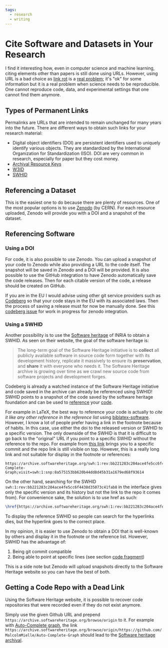 ```yaml
---
tags:
  - research
  - writing
---
```


# Cite Software and Datasets in Your Research

I find it interesting how, even in computer science and machine learning, citing elements other than papers is still done using URLs.
However, using URL is a bad choice as [link rot](http://dx.doi.org/10.1002/asi.23561) is a [real problem](https://blog.linkody.com/case-studies/link-rot); it's "ok" for some   information but it is a real problem when science needs to be reproducible.
One cannot reproduce code, data, and experimental settings that one cannot find them anymore.

## Types of Permanent Links

Permalinks are URLs that are intended to remain unchanged for many years into the future.
There are different ways to obtain such links for your research material:

* Digital object identifiers (DOI) are persistent identifiers used to uniquely identify various objects. They are standardized by the International Organization for Standardization (ISO). DOI are very common in research, especially for paper but they cost money.
* [Archival Resource Keys](https://arks.org/)
* [W3ID](https://w3id.org/)
* [SWHID](https://www.swhid.org/)

## Referencing a Dataset

This is the easiest one to do because there are plenty of resources.
One of the most popular options is to use [Zenodo](https://zenodo.org) (by CERN).
For each resource uploaded, Zenodo will provide you with a DOI and a snapshot of the dataset.

## Referencing Software

### Using a DOI

For code, it is also possible to use Zenodo.
You can upload a snapshot of your code to Zenodo while also providing a URL to the code itself.
The snapshot will be saved in Zenodo and a DOI will be provided.
It is also possible to use the GitHub integration to have Zenodo automatically save the code releases.
Then for each citable version of the code, a release should be created on GitHub.

If you are in the EU I would advise using other git service providers such as [Codeberg](https://codeberg.org/) so that your code stays in the EU with its associated laws.
Then the process of saving a release must for now be manually done.
See this [codeberg issue](https://codeberg.org/Codeberg/Community/issues/295) for work in progress for zenodo integration.

### Using a SWHID

Another possibility is to use the [Software heritage](https://www.softwareheritage.org/faq/#34_Which_type_of_SWHID_should_I_use_in_my_articledocumentation) of INRIA to obtain a SWHID.
As seen on their website, the goal of the software heritage is:

> The long-term goal of the Software Heritage initiative is to **collect** all publicly available software in source code form together with its development history, replicate it massively to ensure its **preservation**, and **share** it with everyone who needs it. The Software Heritage archive is growing over time as we crawl new source code from software projects and development forges.

Codeberg is already a watched instance of the Software Heritage initiative and code saved in the archive can already be referenced using SWHID!
SWHID points to a snapshot of the code saved by the software heritage foundation and can be used to [reference](https://www.softwareheritage.org/howto-archive-and-reference-your-code/) your [code](https://www.softwareheritage.org/save-and-reference-research-software/).

For example in LaTeX, the best way to reference your code is actually to _cite it like any other reference in the reference list_ using [biblatex-software](https://www.ctan.org/tex-archive/macros/latex/contrib/biblatex-contrib/biblatex-software).
However, I know a lot of people prefer having a link in the footnote because of habits.
In this case, use either the doi to the released version or SWHID to a specific version.
The only downside of the SWHID is that it is difficult to go back to the "original" URL if you point to a specific SWHID without the reference to the repo.
For example from [this link](https://archive.softwareheritage.org/swh:1:rev:bb221283c204ace4fe5cc6f4438d35073c41fab8;origin=https://github.com/MalcolmMielle/Auto-Complete-Graph;visit=swh:1:snp:8a575153bb620b44dd8d45b31a1679ed68f93614) brings you to a specific commit and the repo link is still visible on top.
However, this is a really long link and not suitable for display in the footnote or references:

```
https://archive.softwareheritage.org/swh:1:rev:bb221283c204ace4fe5cc6f4438d35073c41fab8;origin=https://github.com/MalcolmMielle/Auto-Complete-Graph;visit=swh:1:snp:8a575153bb620b44dd8d45b31a1679ed68f93614
```

On the other hand, searching for the SWHID `swh:1:rev:bb221283c204ace4fe5cc6f4438d35073c41fab8` in the interface gives only the specific version and its history but not the link to the repo it comes from).
For convenience sake, the solution is to use href as such:

```latex
\href{https://archive.softwareheritage.org/swh:1:rev:bb221283c204ace4fe5cc6f4438d35073c41fab8;origin=https://github.com/MalcolmMielle/Auto-Complete-Graph;visit=swh:1:snp:8a575153bb620b44dd8d45b31a1679ed68f93614}{swh:1:rev:bb221283c204ace4fe5cc6f4438d35073c41fab8}
```

To display the reference SWHID so people can search for the hyperlinks dies, but the hyperlink goes to the correct place.

In my opinion, it is easier to use Zenodo to obtain a DOI that is well-known by others and display it in the footnote or the reference list.
However, SWHID has the advantage of:

1. Being git commit compatible
2. Being able to point at specific lines (see section [code fragment](https://www.softwareheritage.org/save-and-reference-research-software/))

This is a side note but Zenodo will upload snapshots directly to the Software Heritage website so you can have the best of both.

## Getting a Code Repo with a Dead Link

Using the Software Heritage website, it is possible to recover code repositories that were recorded even if they do not exist anymore.

Simply use the given Github URL and prepend `https://archive.softwareheritage.org/browse/origin` to it.
For example with [Auto-Complete graph](https://github.com/MalcolmMielle/Auto-Complete-Graph), the link `https://archive.softwareheritage.org/browse/origin/https://github.com/MalcolmMielle/Auto-Complete-Graph` should lead to the [Software heritage archival](https://archive.softwareheritage.org/browse/origin/https://github.com/MalcolmMielle/Auto-Complete-Graph).
